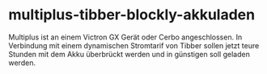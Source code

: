 # multiplus-tibber-blockly-akkuladen
Multiplus ist an einem Victron GX Gerät oder Cerbo angeschlossen. In Verbindung mit einem dynamischen Stromtarif von Tibber sollen jetzt teure Stunden mit dem Akku überbrückt werden und in günstigen soll geladen werden.
